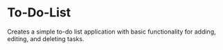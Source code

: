 # To-Do-List
Creates a simple to-do list application with basic functionality for adding, editing, and deleting tasks.
